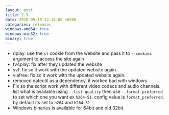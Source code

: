 ```yaml
---
layout: post
title: 2.5
date: 2020-09-19 22:16:00 +0200
categories: releases
windows-amd64: true 
windows-win32: true
binary: true
---
```


* dplay: use the `st` cookie from the website and pass it to `--cookies` argument to access the site again
* tv4play: fix after they updated the website
* svt: fix so it work with the updated website again.
* viafree: fix so it work with the updated website again.
* removed dateutil as a dependency. it worked bad with windows
* Fix so the script work with different video codecs and audio channels. list what is available using `--list-quality` then use `--format-preferred` to set which one you want ex `h264-51`. config value is  `format_preferred`. by default its set to `h264` and `h264-51`
* Windows binaries is available for 64bit and old 32bit.  